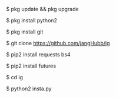 $ pkg update && pkg upgrade

$ pkg install python2

$ pkg install git

$ git clone https://github.com/jangHubb/ig

$ pip2 install requests bs4

$ pip2 install futures

$ cd ig

$ python2 insta.py
